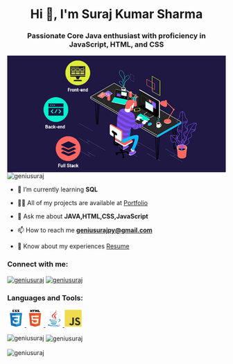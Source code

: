 <h1 align="center">Hi 👋, I'm Suraj Kumar Sharma</h1>
<h3 align="center">Passionate Core Java enthusiast with proficiency in JavaScript, HTML, and CSS</h3>
<img align="right" src="https://github.com/geniusuraj/geniusuraj/blob/main/full-stack-development.gif"/>
<p align="left"> <img src="https://komarev.com/ghpvc/?username=geniusuraj&label=Profile%20views&color=0e75b6&style=flat" alt="geniusuraj" /> </p>

- 🌱 I’m currently learning **SQL**

- 👨‍💻 All of my projects are available at [Portfolio](https://geniusuraj.github.io/)

- 💬 Ask me about **JAVA,HTML,CSS,JavaScript**

- 📫 How to reach me **geniusurajpy@gmail.com**

- 📄 Know about my experiences [Resume](https://drive.google.com/drive/folders/1FvMiV-xQjksSKkhwxB-LnxLsurU9q__p?usp=sharing)

<h3 align="left">Connect with me:</h3>
<p align="left">
<a href="https://twitter.com/geniusuraj" target="blank"><img align="center" src="https://raw.githubusercontent.com/rahuldkjain/github-profile-readme-generator/master/src/images/icons/Social/twitter.svg" alt="geniusuraj" height="30" width="40" /></a>
<a href="https://linkedin.com/in/geniusuraj" target="blank"><img align="center" src="https://raw.githubusercontent.com/rahuldkjain/github-profile-readme-generator/master/src/images/icons/Social/linked-in-alt.svg" alt="geniusuraj" height="30" width="40" /></a>

</p>

<h3 align="left">Languages and Tools:</h3>
<p align="left"> <a href="https://www.w3schools.com/css/" target="_blank" rel="noreferrer"> <img src="https://raw.githubusercontent.com/devicons/devicon/master/icons/css3/css3-original-wordmark.svg" alt="css3" width="40" height="40"/> </a> <a href="https://www.w3.org/html/" target="_blank" rel="noreferrer"> <img src="https://raw.githubusercontent.com/devicons/devicon/master/icons/html5/html5-original-wordmark.svg" alt="html5" width="40" height="40"/> </a> <a href="https://www.java.com" target="_blank" rel="noreferrer"> <img src="https://raw.githubusercontent.com/devicons/devicon/master/icons/java/java-original.svg" alt="java" width="40" height="40"/> </a> <a href="https://developer.mozilla.org/en-US/docs/Web/JavaScript" target="_blank" rel="noreferrer"> <img src="https://raw.githubusercontent.com/devicons/devicon/master/icons/javascript/javascript-original.svg" alt="javascript" width="40" height="40"/> </a> </p>

<p><img align="left" src="https://github-readme-stats.vercel.app/api/top-langs?username=geniusuraj&show_icons=true&locale=en&layout=compact" alt="geniusuraj" /></p>

<p>&nbsp;<img align="center" src="https://github-readme-stats.vercel.app/api?username=geniusuraj&show_icons=true&locale=en" alt="geniusuraj" /></p>

<p><img align="center" src="https://github-readme-streak-stats.herokuapp.com/?user=geniusuraj&" alt="geniusuraj" /></p>
